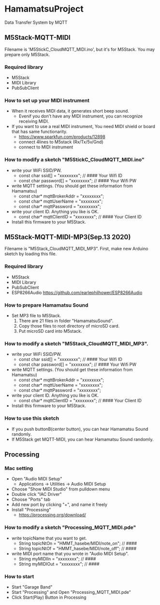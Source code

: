 # HamamatsuProject
 Data Transfer System by MQTT

## M5Stack-MQTT-MIDI
 Filename is 'M5StickC_CloudMQTT_MIDI.ino', but it's for M5Stack.
 You may prepare only M5Stack.

### Required library
- M5Stack
- MIDI Library
- PubSubClient

### How to set up your MIDI instrument
- When it receives MIDI data, it generates short beep sound.
    - Evenif you don't have any MIDI instrument, you can recognize receiving MIDI.
- If you want to use a real MIDI instrument, You need MIDI shield or board that has same functionarity.
    - https://www.sparkfun.com/products/12898
    - connect 4lines to M5stack (Rx/Tx/5v/Gnd)
    - connect to MIDI instrument

### How to modify a sketch "M5StickC_CloudMQTT_MIDI.ino"
- write your WiFi SSID/PW.
    - const char ssid[] = "xxxxxxxx"; //  #### Your Wifi ID
    - const char password[] = "xxxxxxxx"; //  #### Your Wifi PW
- write MQTT settings. (You should get these information from Hamamatsu)
    - const char* mqttBrokerAddr = "xxxxxxxx";
    - const char* mqttUserName = "xxxxxxxx";
    - const char* mqttPassword = "xxxxxxxx";
- write your client ID. Anything you like is OK.
    - const char* mqttClientID = "xxxxxxxx"; // #### Your Client ID
- Install this firmware to your M5Stack.


## M5Stack-MQTT-MIDI-MP3(Sep.13 2020)
 Filename is "M5Stack_CloudMQTT_MIDI_MP3".
 First, make new Arduino sketch by loading this file.

### Required library
- M5Stack
- MIDI Library
- PubSubClient
- ESP8266Audio https://github.com/earlephilhower/ESP8266Audio

### How to prepare Hamamatsu Sound
- Set MP3 file to M5Stack.
    1. There are 21 files in folder "HamamatsuSound".
    1. Copy those files to root directory of microSD card.
    1. Put microSD card into M5stack.

### How to modify a sketch "M5Stack_CloudMQTT_MIDI_MP3".
- write your WiFi SSID/PW.
    - const char ssid[] = "xxxxxxxx"; //  #### Your Wifi ID
    - const char password[] = "xxxxxxxx"; //  #### Your Wifi PW
- write MQTT settings. (You should get these information from Hamamatsu)
    - const char* mqttBrokerAddr = "xxxxxxxx";
    - const char* mqttUserName = "xxxxxxxx";
    - const char* mqttPassword = "xxxxxxxx";
- write your client ID. Anything you like is OK.
    - const char* mqttClientID = "xxxxxxxx"; // #### Your Client ID
- Install this firmware to your M5Stack.

### How to use this sketch
- If you push buttonB(center button), you can hear Hamamatsu Sound randomly.
- If M5Stack get MQTT-MIDI, you can hear Hamamatsu Sound randomly.


## Processing

### Mac setting
- Open "Audio MIDI Setup"
    - Applications -> Utilities -> Audio MIDI Setup
- Choose "Show MIDI Studio" from pulldown menu
- Double click "IAC Driver"
- Choose "Ports" tab
- Add new port by clicking "+", and name it freely
- Install "Processing"
    - https://processing.org/download/

### How to modify a sketch "Processing_MQTT_MIDI.pde"
- write topicName that you want to get.
    - String topicNtOn = "HMMT_hasebe/MIDI/note_on";  //  ####
    - String topicNtOf = "HMMT_hasebe/MIDI/note_off"; //  ####
- write MIDI port name that you wrote in "Audio MIDI Setup".
    - String myMIDIIn = "xxxxxxxx";                  //  ####
    - String myMIDIOut = "xxxxxxxx";                  //  ####

### How to start
- Start "Garage Band"
- Start "Processing" and Open "Processing_MQTT_MIDI.pde"
- Click Start(Play) Button in Processing
